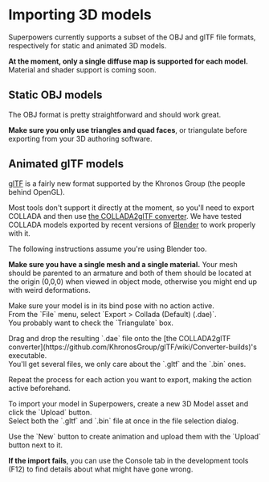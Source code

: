 # Importing 3D models

Superpowers currently supports a subset of the OBJ and glTF file formats,
respectively for static and animated 3D models.

<div class="note">
  <b>At the moment, only a single diffuse map is supported for each model.</b>
  Material and shader support is coming soon.
</div>

## Static OBJ models

The OBJ format is pretty straightforward and should work great.

<div class="note">
  <p><b>Make sure you only use triangles and quad faces</b>, or triangulate before exporting
  from your 3D authoring software.
</div>

## Animated glTF models

<a href="https://github.com/KhronosGroup/glTF">glTF</a> is a fairly new format supported by the Khronos Group (the people behind OpenGL).

Most tools don't support it directly at the moment, so you'll need to export COLLADA and then use [the COLLADA2glTF converter](https://github.com/KhronosGroup/glTF/wiki/Converter-builds). We have tested COLLADA models exported by recent versions of [Blender](http://www.blender.org/) to work properly with it.

The following instructions assume you're using Blender too.

<div class="note">
  <p><b>Make sure you have a single mesh and a single material.</b> Your mesh should be parented to an armature and both of them should be located at the origin (0,0,0) when viewed in object mode, otherwise you might end up with weird deformations.
</div>

<div class="action">
  <p>Make sure your model is in its bind pose with no action active.<br>
  From the `File` menu, select `Export > Collada (Default) (.dae)`.<br>
  You probably want to check the `Triangulate` box.

  <p>Drag and drop the resulting `.dae` file onto the [the COLLADA2glTF converter](https://github.com/KhronosGroup/glTF/wiki/Converter-builds)'s executable.<br>
  You'll get several files, we only care about the `.gltf` and the `.bin` ones.

  <p>Repeat the process for each action you want to export, making the action active beforehand.
</div>

<div class="action">
  <p>To import your model in Superpowers, create a new 3D Model asset and click the `Upload` button.<br>
  Select both the `.gltf` and `.bin` file at once in the file selection dialog.

  <p>Use the `New` button to create animation and upload them with the `Upload` button next to it.
</div>

<div class="note">
  <b>If the import fails</b>, you can use the Console tab in the development tools (F12) to find details about what might have gone wrong.
</div>
